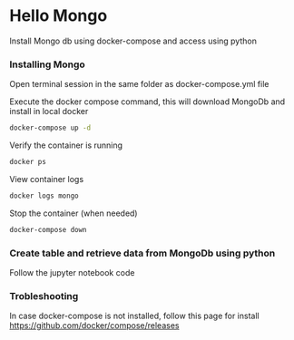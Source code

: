 # Hello Mongo
Install Mongo db using docker-compose and access using python

### Installing Mongo
Open terminal session in the same folder as docker-compose.yml file

Execute the docker compose command, this will download MongoDb and install in local docker
```bash 
docker-compose up -d
```

Verify the container is running 
```bash 
docker ps
```

View container logs
```bash 
docker logs mongo
```

Stop the container (when needed)
```bash 
docker-compose down
```

### Create table and retrieve data from MongoDb using python
Follow the jupyter notebook code 

### Trobleshooting
In case docker-compose is not installed, follow this page for install  
https://github.com/docker/compose/releases